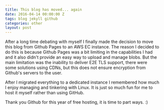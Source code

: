```yaml
---
title: This blog has moved... again
date: 2016-04-14 00:00:00 Z
tags: blog jekyll github
categories: other
layout: post
---
```


After a long time debating with myself I finally made the decision to move this blog from Github Pages to an AWS EC instance. The reason I decided to do this is because Github Pages was a bit limiting in the capabilities I had and it also didn't provide an easy way to upload and manage blobs. But the main limitation was the inability to deliver E2E TLS support, there were some solutions using CDNs, but this does not ensure encryption from Github's servers to the user. 

After I migrated everything to a dedicated instance I remembered how much I enjoy managing and tinkering with Linux. It is just so much fun for me to host it myself rather than using GitHub. 

Thank you Github for this year of free hosting, it is time to part ways. :)
